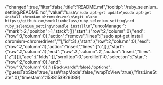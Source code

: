 {"changed":true,"filter":false,"title":"README.md","tooltip":"/ruby_selenium_setting/README.md","value":"```bash\nsudo apt-get update\nsudo apt-get install chromium-chromedriver\n\ngit clone https://github.com/worklionbclass/ruby_selenium_setting\ncd ruby_selenium_setting\nbundle install\n```","undoManager":{"mark":-2,"position":-1,"stack":[[{"start":{"row":2,"column":0},"end":{"row":3,"column":0},"action":"remove","lines":["sudo apt-get install chromium-chromedriver",""],"id":3},{"start":{"row":2,"column":0},"end":{"row":2,"column":1},"action":"insert","lines":["c"]},{"start":{"row":2,"column":1},"end":{"row":2,"column":2},"action":"insert","lines":["z"]}]]},"ace":{"folds":[],"scrolltop":0,"scrollleft":0,"selection":{"start":{"row":2,"column":0},"end":{"row":3,"column":0},"isBackwards":false},"options":{"guessTabSize":true,"useWrapMode":false,"wrapToView":true},"firstLineState":0},"timestamp":1588158929389}